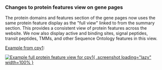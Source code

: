 ### Changes to protein features view on gene pages
<!-- pombase_flags: frontpage -->
<!-- newsfeed_thumbnail: pombase-logo-32x32px.png -->

The protein domains and features section of the gene pages now uses
the same protein feature display as the "full view" linked to
from the summary section.  This provides a consistent view of protein
features across the website. We now also display active and binding
sites, signal peptides, transit peptides, TMMs, and other Sequence
Ontology features in this view.

[Example from cpy1](gene/SPAC19G12.10c):

[![Example full protein feature view for cpy1](assets/newsfeed/feature-full-view-cpy1.png){ .screenshot loading="lazy" width=100% }](assets/newsfeed/feature-full-view-cpy1-big.png)

